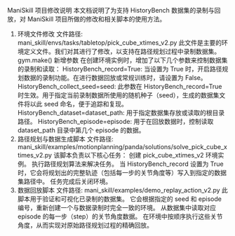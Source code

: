ManiSkill 项目修改说明
本文档说明了为支持 HistoryBench 数据集的录制与回放，对 ManiSkill 项目所做的修改和相关脚本的使用方法。
1. 环境文件修改
文件路径: mani_skill/envs/tasks/tabletop/pick_cube_xtimes_v2.py
此文件是主要的环境定义文件。我们对其进行了修改，以支持在路径规划过程中录制数据集。
gym.make() 新增参数
在创建环境实例时，增加了以下几个参数来控制数据集的录制和读取：
HistoryBench_record=True: 当设置为 True 时，开启路径规划数据的录制功能。在进行数据回放或常规训练时，请设置为 False。
HistoryBench_collect_seed=seed: 此参数在 HistoryBench_record=True 时生效。用于指定当前录制数据所使用的随机种子（seed），生成的数据集文件将以此 seed 命名，便于追踪和复现。
HistoryBench_dataset=dataset_path: 用于指定数据集存放或读取的根目录路径。
HistoryBench_episode=episode: 用于在回放数据时，控制读取 dataset_path 目录中第几个 episode 的数据。
2. 路径规划与数据生成脚本
文件路径: mani_skill/examples/motionplanning/panda/solutions/solve_pick_cube_xtimes_v2.py
该脚本负责以下核心任务：
创建 pick_cube_xtimes_v2 环境实例。
执行路径规划算法来解决任务。
当 HistoryBench_record 设置为 True 时，它会将规划出的完整轨迹（包括每一步的关节角度等）写入到指定的数据集路径中。
任务完成后关闭环境。
3. 数据回放脚本
文件路径: mani_skill/examples/demo_replay_action_v2.py
此脚本用于验证和可视化已录制的数据集。
它会根据指定的 seed 和 episode 编号，重新创建一个与数据录制时完全一致的环境。
从数据集中读取对应 episode 的每一步（step）的关节角度数据。
在环境中按顺序执行这些关节角度，从而实现对原始路径规划过程的精确回放。
